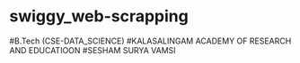 # swiggy_web-scrapping
#B.Tech (CSE-DATA_SCIENCE)
#KALASALINGAM ACADEMY OF RESEARCH AND EDUCATIOON
#SESHAM SURYA VAMSI
